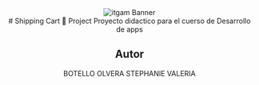 <center>
    <img src="./md/images/ITGAMBanner.png" alt="itgam Banner">
<center>
# Shipping Cart 🛒 Project
Proyecto didactico para el cuerso de 
Desarrollo de apps

## Autor 
BOTELLO OLVERA STEPHANIE VALERIA 